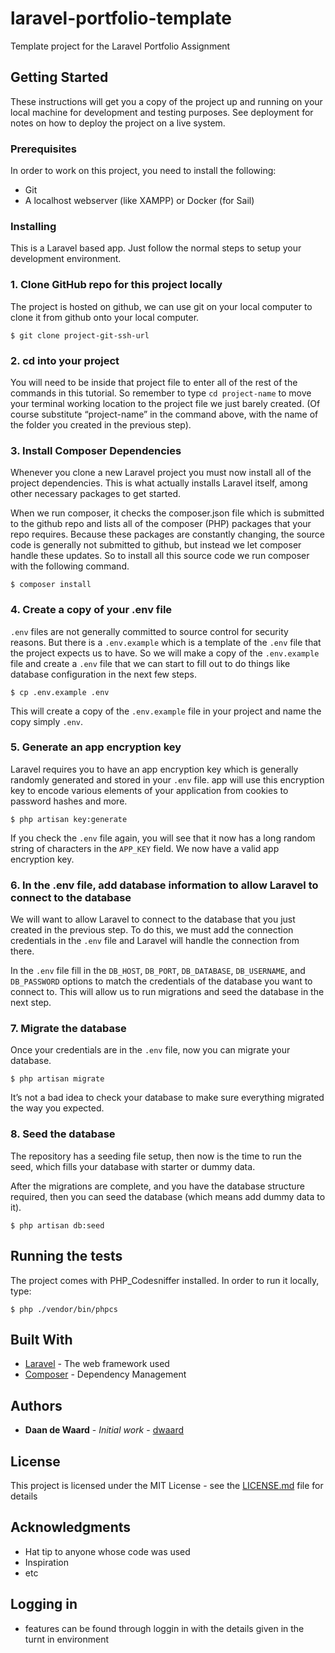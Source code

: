# laravel-portfolio-template

Template project for the Laravel Portfolio Assignment

## Getting Started

These instructions will get you a copy of the project up and running on your local machine for development and testing purposes. See deployment for notes on how to deploy the project on a live system.

### Prerequisites

In order to work on this project, you need to install the following:

- Git
- A localhost webserver (like XAMPP) or Docker (for Sail)

### Installing

This is a Laravel based app. Just follow the normal steps to setup your development environment.

### 1. Clone GitHub repo for this project locally
The project is hosted on github, we can use git on your local computer to clone it from github onto your local computer.

```shell script
$ git clone project-git-ssh-url
```

### 2. cd into your project
You will need to be inside that project file to enter all of the rest of the commands in this tutorial. So remember to
type `cd project-name` to move your terminal working location to the project file we just barely created. (Of course
substitute “project-name” in the command above, with the name of the folder you created in the previous step).

### 3. Install Composer Dependencies
Whenever you clone a new Laravel project you must now install all of the project dependencies. This is what actually
installs Laravel itself, among other necessary packages to get started.

When we run composer, it checks the composer.json file which is submitted to the github repo and lists all of the
composer (PHP) packages that your repo requires. Because these packages are constantly changing, the source code is
generally not submitted to github, but instead we let composer handle these updates. So to install all this source code
we run composer with the following command.

```shell script
$ composer install
```

### 4. Create a copy of your .env file
`.env` files are not generally committed to source control for security reasons. But there is a `.env.example` which is
a template of the `.env` file that the project expects us to have. So we will make a copy of the `.env.example` file and
create a `.env` file that we can start to fill out to do things like database configuration in the next few steps.

```shell script
$ cp .env.example .env
```

This will create a copy of the `.env.example` file in your project and name the copy simply `.env`.

### 5. Generate an app encryption key
Laravel requires you to have an app encryption key which is generally randomly generated and stored in your `.env` file.
app will use this encryption key to encode various elements of your application from cookies to password hashes and
more.

``` shell script
$ php artisan key:generate
```

If you check the `.env` file again, you will see that it now has a long random string of characters in the `APP_KEY`
field. We now have a valid app encryption key.

### 6. In the .env file, add database information to allow Laravel to connect to the database
We will want to allow Laravel to connect to the database that you just created in the previous step. To do this, we must
add the connection credentials in the `.env` file and Laravel will handle the connection from there.

In the `.env` file fill in the `DB_HOST`, `DB_PORT`, `DB_DATABASE`, `DB_USERNAME`, and `DB_PASSWORD` options to match
the credentials of the database you want to connect to. This will allow us to run migrations and seed the database in
the next step.

### 7. Migrate the database
Once your credentials are in the `.env` file, now you can migrate your database.

``` shell script
$ php artisan migrate
```

It’s not a bad idea to check your database to make sure everything migrated the way you expected.

### 8. Seed the database
The repository has a seeding file setup, then now is the time to run the seed, which fills your database with starter
or dummy data.

After the migrations are complete, and you have the database structure required, then you can seed the database (which
means add dummy data to it).

``` shell script
$ php artisan db:seed
```

## Running the tests

The project comes with PHP_Codesniffer installed. In order to run it locally, type:

``` shell script
$ php ./vendor/bin/phpcs
```

## Built With

* [Laravel](https://laravel.com/docs/) - The web framework used
* [Composer](https://getcomposer.org/) - Dependency Management

## Authors

* **Daan de Waard** - *Initial work* - [dwaard](https://github.com/dwaard)

## License

This project is licensed under the MIT License - see the [LICENSE.md](LICENSE.md) file for details

## Acknowledgments

* Hat tip to anyone whose code was used
* Inspiration
* etc


## Logging in

* features can be found through loggin in with the details given in the turnt in environment